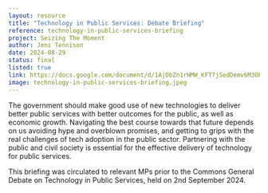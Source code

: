 ```yaml
---
layout: resource
title: "Technology in Public Services: Debate Briefing"
reference: technology-in-public-services-briefing
project: Seizing The Moment
author: Jeni Tennison
date: 2024-08-29
status: final
listed: true
link: https://docs.google.com/document/d/1AjDbZn1rHMW_KFT7jSedDemv6M3OPVom9_Knp23ATvY/edit
image: technology-in-public-services-briefing.jpeg
---
```

The government should make good use of new technologies to deliver better public services with better outcomes for the public, as well as economic growth. Navigating the best course towards that future depends on us avoiding hype and overblown promises, and getting to grips with the real challenges of tech adoption in the public sector. Partnering with the public and civil society is essential for the effective delivery of technology for public services.

This briefing was circulated to relevant MPs prior to the Commons General Debate on Technology in Public Services, held on 2nd September 2024.